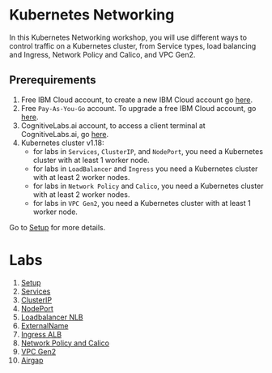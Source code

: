 # Kubernetes Networking

In this Kubernetes Networking workshop, you will use different ways to control traffic on a Kubernetes cluster, from Service types, load balancing and Ingress, Network Policy and Calico, and VPC Gen2.

## Prerequirements

1. Free IBM Cloud account, to create a new IBM Cloud account go [here](https://ibm.github.io/workshop-setup/NEWACCOUNT/).
1. Free `Pay-As-You-Go` account. To upgrade a free IBM Cloud account, go [here](https://ibm.github.io/workshop-setup/PAYASYOUGO/).
1. CognitiveLabs.ai account, to access a client terminal at CognitiveLabs.ai, go [here](https://ibm.github.io/workshop-setup/COGNITIVECLASS/).
1. Kubernetes cluster v1.18:
    - for labs in `Services`, `ClusterIP`, and `NodePort`, you need a Kubernetes cluster with at least 1 worker node.
    - for labs in  `LoadBalancer` and `Ingress` you need a Kubernetes cluster with at least 2 worker nodes.
    - for labs in `Network Policy` and `Calico`, you need a Kubernetes cluster with at least 2 worker nodes.
    - for labs in `VPC Gen2`, you need a Kubernetes cluster with at least 1 worker node.

Go to [Setup](setup.md) for more details.

# Labs

1. [Setup](setup.md)
2. [Services](services.md)
3. [ClusterIP](clusterip.md)
4. [NodePort](nodeport.md)
5. [Loadbalancer NLB](loadbalancer.md)
6. [ExternalName](externalname.md)
7. [Ingress ALB](ingress-alb.md)
8. [Network Policy and Calico](networkpolicy.md) 
9.  [VPC Gen2](vpcgen2.md)
10. [Airgap](airgap.md)